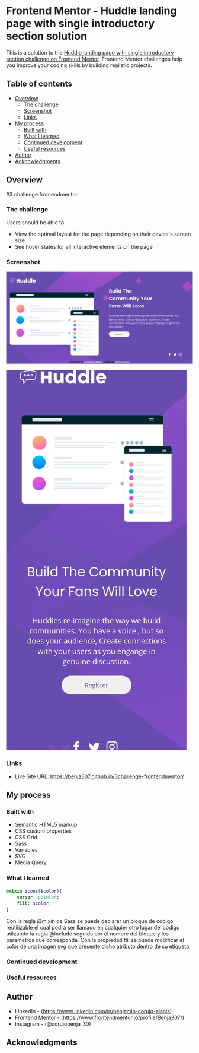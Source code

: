 # Frontend Mentor - Huddle landing page with single introductory section solution

This is a solution to the [Huddle landing page with single introductory section challenge on Frontend Mentor](https://www.frontendmentor.io/challenges/huddle-landing-page-with-a-single-introductory-section-B_2Wvxgi0). Frontend Mentor challenges help you improve your coding skills by building realistic projects. 

## Table of contents

- [Overview](#overview)
  - [The challenge](#the-challenge)
  - [Screenshot](#screenshot)
  - [Links](#links)
- [My process](#my-process)
  - [Built with](#built-with)
  - [What I learned](#what-i-learned)
  - [Continued development](#continued-development)
  - [Useful resources](#useful-resources)
- [Author](#author)
- [Acknowledgments](#acknowledgments)

## Overview

#3 challenge frontendmentor

### The challenge

Users should be able to:

- View the optimal layout for the page depending on their device's screen size
- See hover states for all interactive elements on the page

### Screenshot

![](./images/Screenshot_2023-09-20%20Frontend%20Mentor%20Huddle%20landing%20page%20with%20single%20introductory%20section.png)

![](./images/screenshoot-phone.jpeg)
### Links

- Live Site URL: https://benja307.github.io/3challenge-frontendmentor/

## My process

### Built with

- Semantic HTML5 markup
- CSS custom properties
- CSS Grid
- Sass
- Variables
- SVG
- Media Query

### What I learned

```Sass
@mixin icons($color){
    cursor: pointer;
    fill: $color;
}
```

Con la regla @mixin de Sass se puede declarar un bloque de código reutilizable el cual podrá ser llamado en cualquier otro lugar del codigo utiizando la regla @include seguida por el nombre del bloque y los parametros que corresponda.
Con la propiedad fill se puede modificar el color de una imagen svg que presente dicho atributo dentro de su etiqueta. 


### Continued development

### Useful resources

## Author

- LinkedIn - (https://www.linkedin.com/in/benjamin-corujo-alanis)
- Frontend Mentor - (https://www.frontendmentor.io/profile/Benja307/)
- Instagram - (@corujobenja_30)

## Acknowledgments
